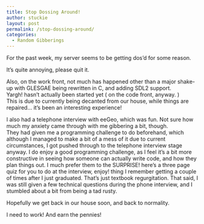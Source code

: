 ```yaml
---
title: Stop Dossing Around!
author: stuckie
layout: post
permalink: /stop-dossing-around/
categories:
  - Random Gibberings
---
```

For the past week, my server seems to be getting dos&#8217;d for some reason.

It&#8217;s quite annoying, please quit it.

Also, on the work front, not much has happened other than a major shake-up with GLESGAE being rewritten in C, and adding SDL2 support.  
Yargh! hasn&#8217;t actually been started yet ( on the code front, anyway. )  
This is due to currently being decanted from our house, while things are repaired&#8230; it&#8217;s been an interesting experience!

I also had a telephone interview with eeGeo, which was fun. Not sure how much my anxiety came through with me gibbering a bit, though.  
They had given me a programming challenge to do beforehand, which although I managed to make a bit of a mess of it due to current circumstances, I got pushed through to the telephone interview stage anyway. I do enjoy a good programming challenge, as I feel it&#8217;s a bit more constructive in seeing how someone can actually write code, and how they plan things out. I much prefer them to the SURPRISE! here&#8217;s a three page quiz for you to do at the interview, enjoy! thing I remember getting a couple of times after I just graduated. That&#8217;s just textbook regurgitation. That said, I was still given a few technical questions during the phone interview, and I stumbled about a bit from being a tad rusty.

Hopefully we get back in our house soon, and back to normality.

I need to work! And earn the pennies!